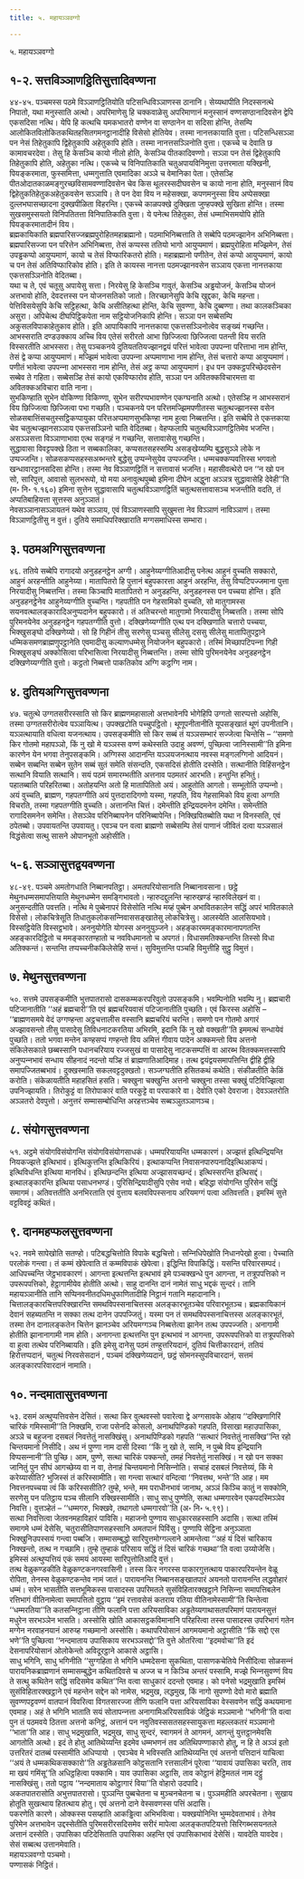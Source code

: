 ```yaml
---
title: ५. महायञ्‍ञवग्गो

---
```

५. महायञ्‍ञवग्गो  


## १-२. सत्तविञ्‍ञाणट्ठितिसुत्तादिवण्णना

४४-४५. पञ्‍चमस्स पठमे विञ्‍ञाणट्ठितियोति पटिसन्धिविञ्‍ञाणस्स ठानानि। सेय्यथापीति निदस्सनत्थे निपातो, यथा मनुस्साति अत्थो। अपरिमाणेसु हि चक्‍कवाळेसु अपरिमाणानं मनुस्सानं वण्णसण्ठानादिवसेन द्वेपि एकसदिसा नत्थि। येपि हि कत्थचि यमकभातरो वण्णेन वा सण्ठानेन वा सदिसा होन्ति, तेसम्पि आलोकितविलोकितकथितहसितगमनट्ठानादीहि विसेसो होतियेव। तस्मा नानत्तकायाति वुत्ता। पटिसन्धिसञ्‍ञा पन नेसं तिहेतुकापि द्विहेतुकापि अहेतुकापि होति। तस्मा नानत्तसञ्‍ञिनोति वुत्ता। एकच्‍चे च देवाति छ कामावचरदेवा। तेसु हि केसञ्‍चि कायो नीलो होति, केसञ्‍चि पीतकादिवण्णो। सञ्‍ञा पन तेसं द्विहेतुकापि तिहेतुकापि होति, अहेतुका नत्थि। एकच्‍चे च विनिपातिकाति चतुअपायविनिमुत्ता उत्तरमाता यक्खिनी, पियङ्करमाता, फुस्समित्ता, धम्मगुत्ताति एवमादिका अञ्‍ञे च वेमानिका पेता। एतेसञ्हि पीतओदातकाळमङ्गुरच्छविसामवण्णादिवसेन चेव किस थूलरस्सदीघवसेन च कायो नाना होति, मनुस्सानं विय द्विहेतुकतिहेतुकअहेतुकवसेन सञ्‍ञापि। ते पन देवा विय न महेसक्खा, कपणमनुस्सा विय अप्पेसक्खा दुल्‍लभघासच्छादना दुक्खपीळिता विहरन्ति। एकच्‍चे काळपक्खे दुक्खिता जुण्हपक्खे सुखिता होन्ति। तस्मा सुखसमुस्सयतो विनिपतितत्ता विनिपातिकाति वुत्ता। ये पनेत्थ तिहेतुका, तेसं धम्माभिसमयोपि होति पियङ्करमातादीनं विय।  
ब्रह्मकायिकाति ब्रह्मपारिसज्‍जब्रह्मपुरोहितमहाब्रह्मानो। पठमाभिनिब्बत्ताति ते सब्बेपि पठमज्झानेन अभिनिब्बत्ता। ब्रह्मपारिसज्‍जा पन परित्तेन अभिनिब्बत्ता, तेसं कप्पस्स ततियो भागो आयुप्पमाणं। ब्रह्मपुरोहिता मज्झिमेन, तेसं उपड्ढकप्पो आयुप्पमाणं, कायो च तेसं विप्फारिकतरो होति। महाब्रह्मानो पणीतेन, तेसं कप्पो आयुप्पमाणं, कायो च पन तेसं अतिविप्फारिकोव होति। इति ते कायस्स नानत्ता पठमज्झानवसेन सञ्‍ञाय एकत्ता नानत्तकाया एकत्तसञ्‍ञिनोति वेदितब्बा।  
यथा च ते, एवं चतूसु अपायेसु सत्ता। निरयेसु हि केसञ्‍चि गावुतं, केसञ्‍चि अड्ढयोजनं, केसञ्‍चि योजनं अत्तभावो होति, देवदत्तस्स पन योजनसतिको जातो। तिरच्छानेसुपि केचि खुद्दका, केचि महन्ता। पेत्तिविसयेसुपि केचि सट्ठिहत्था, केचि असीतिहत्था होन्ति, केचि सुवण्णा, केचि दुब्बण्णा। तथा कालकञ्‍चिका असुरा। अपिचेत्थ दीघपिट्ठिकपेता नाम सट्ठियोजनिकापि होन्ति। सञ्‍ञा पन सब्बेसम्पि अकुसलविपाकाहेतुकाव होति। इति आपायिकापि नानत्तकाया एकत्तसञ्‍ञिनोत्वेव सङ्ख्यं गच्छन्ति।  
आभस्सराति दण्डउक्‍काय अच्‍चि विय एतेसं सरीरतो आभा छिज्‍जित्वा छिज्‍जित्वा पतन्ती विय सरति विस्सरतीति आभस्सरा। तेसु पञ्‍चकनये दुतियततियज्झानद्वयं परित्तं भावेत्वा उपपन्‍ना परित्ताभा नाम होन्ति, तेसं द्वे कप्पा आयुप्पमाणं। मज्झिमं भावेत्वा उपपन्‍ना अप्पमाणाभा नाम होन्ति, तेसं चत्तारो कप्पा आयुप्पमाणं। पणीतं भावेत्वा उपपन्‍ना आभस्सरा नाम होन्ति, तेसं अट्ठ कप्पा आयुप्पमाणं। इध पन उक्‍कट्ठपरिच्छेदवसेन सब्बेव ते गहिता। सब्बेसञ्हि तेसं कायो एकविप्फारोव होति, सञ्‍ञा पन अवितक्‍कविचारमत्ता वा अवितक्‍कअविचारा वाति नाना।  
सुभकिण्हाति सुभेन वोकिण्णा विकिण्णा, सुभेन सरीरप्पभावण्णेन एकग्घनाति अत्थो। एतेसञ्हि न आभस्सरानं विय छिज्‍जित्वा छिज्‍जित्वा पभा गच्छति। पञ्‍चकनये पन परित्तमज्झिमपणीतस्स चतुत्थज्झानस्स वसेन सोळसबात्तिंसचतुस्सट्ठिकप्पायुका परित्तअप्पमाणसुभकिण्हा नाम हुत्वा निब्बत्तन्ति। इति सब्बेपि ते एकत्तकाया चेव चतुत्थज्झानसञ्‍ञाय एकत्तसञ्‍ञिनो चाति वेदितब्बा। वेहप्फलापि चतुत्थविञ्‍ञाणट्ठितिमेव भजन्ति। असञ्‍ञसत्ता विञ्‍ञाणाभावा एत्थ सङ्गहं न गच्छन्ति, सत्तावासेसु गच्छन्ति।  
सुद्धावासा विवट्टपक्खे ठिता न सब्बकालिका, कप्पसतसहस्सम्पि असङ्खेय्यम्पि बुद्धसुञ्‍ञे लोके न उप्पज्‍जन्ति। सोळसकप्पसहस्सअब्भन्तरे बुद्धेसु उप्पन्‍नेसुयेव उप्पज्‍जन्ति। धम्मचक्‍कप्पवत्तिस्स भगवतो खन्धावारट्ठानसदिसा होन्ति। तस्मा नेव विञ्‍ञाणट्ठितिं न सत्तावासं भजन्ति। महासीवत्थेरो पन ‘‘न खो पन सो, सारिपुत्त, आवासो सुलभरूपो, यो मया अनावुत्थपुब्बो इमिना दीघेन अद्धुना अञ्‍ञत्र सुद्धावासेहि देवेही’’ति (म॰ नि॰ १.१६०) इमिना सुत्तेन सुद्धावासापि चतुत्थविञ्‍ञाणट्ठितिं चतुत्थसत्तावासञ्‍च भजन्तीति वदति, तं अप्पतिबाहियत्ता सुत्तस्स अनुञ्‍ञातं।  
नेवसञ्‍ञानासञ्‍ञायतनं यथेव सञ्‍ञाय, एवं विञ्‍ञाणस्सापि सुखुमत्ता नेव विञ्‍ञाणं नाविञ्‍ञाणं। तस्मा विञ्‍ञाणट्ठितीसु न वुत्तं। दुतिये समाधिपरिक्खाराति मग्गसमाधिस्स सम्भारा।  


## ३. पठमअग्गिसुत्तवण्णना

४६. ततिये सब्बेपि रागादयो अनुडहनट्ठेन अग्गी। आहुनेय्यग्गीतिआदीसु पनेत्थ आहुनं वुच्‍चति सक्‍कारो, आहुनं अरहन्तीति आहुनेय्या। मातापितरो हि पुत्तानं बहुपकारत्ता आहुनं अरहन्ति, तेसु विप्पटिपज्‍जमाना पुत्ता निरयादीसु निब्बत्तन्ति। तस्मा किञ्‍चापि मातापितरो न अनुडहन्ति, अनुडहनस्स पन पच्‍चया होन्ति। इति अनुडहनट्ठेनेव आहुनेय्यग्गीति वुच्‍चन्ति। गहपतीति पन गेहसामिको वुच्‍चति, सो मातुगामस्स सयनवत्थालङ्कारादिअनुप्पदानेन बहुपकारो। तं अतिचरन्तो मातुगामो निरयादीसु निब्बत्तति। तस्मा सोपि पुरिमनयेनेव अनुडहनट्ठेन गहपतग्गीति वुत्तो। दक्खिणेय्यग्गीति एत्थ पन दक्खिणाति चत्तारो पच्‍चया, भिक्खुसङ्घो दक्खिणेय्यो। सो हि गिहीनं तीसु सरणेसु पञ्‍चसु सीलेसु दससु सीलेसु मातापितुपट्ठाने धम्मिकसमणब्राह्मणुपट्ठानेति एवमादीसु कल्याणधम्मेसु नियोजनेन बहुपकारो। तस्मिं मिच्छापटिपन्‍ना गिही भिक्खुसङ्घं अक्‍कोसित्वा परिभासित्वा निरयादीसु निब्बत्तन्ति। तस्मा सोपि पुरिमनयेनेव अनुडहनट्ठेन दक्खिणेय्यग्गीति वुत्तो। कट्ठतो निब्बत्तो पाकतिकोव अग्गि कट्ठग्गि नाम।  


## ४. दुतियअग्गिसुत्तवण्णना

४७. चतुत्थे उग्गतसरीरस्साति सो किर ब्राह्मणमहासालो अत्तभावेनपि भोगेहिपि उग्गतो सारप्पत्तो अहोसि, तस्मा उग्गतसरीरोत्वेव पञ्‍ञायित्थ। उपक्खटोति पच्‍चुपट्ठितो। थूणूपनीतानीति यूपसङ्खातं थूणं उपनीतानि। यञ्‍ञत्थायाति वधित्वा यजनत्थाय। उपसङ्कमीति सो किर सब्बं तं यञ्‍ञसम्भारं सज्‍जेत्वा चिन्तेसि – ‘‘समणो किर गोतमो महापञ्‍ञो, किं नु खो मे यञ्‍ञस्स वण्णं कथेस्सति उदाहु अवण्णं, पुच्छित्वा जानिस्सामी’’ति इमिना कारणेन येन भगवा तेनुपसङ्कमि। अग्गिस्स आदानन्ति यञ्‍ञयजनत्थाय नवस्स मङ्गलग्गिनो आदियनं। सब्बेन सब्बन्ति सब्बेन सुतेन सब्बं सुतं समेति संसन्दति, एकसदिसं होतीति दस्सेति। सत्थानीति विहिंसनट्ठेन सत्थानि वियाति सत्थानि। सयं पठमं समारम्भतीति अत्तनाव पठमतरं आरभति। हन्तुन्ति हनितुं।  
पहातब्बाति परिहरितब्बा। अतोहयन्ति अतो हि मातापितितो अयं। आहुतोति आगतो। सम्भूतोति उप्पन्‍नो। अयं वुच्‍चति, ब्राह्मण, गहपतग्गीति अयं पुत्तदारादिगणो यस्मा, गहपति, विय गेहसामिको विय हुत्वा अग्गति विचरति, तस्मा गहपतग्गीति वुच्‍चति। अत्तानन्ति चित्तं। दमेन्तीति इन्द्रियदमनेन दमेन्ति। समेन्तीति रागादिसमनेन समेन्ति। तेसञ्‍ञेव परिनिब्बापनेन परिनिब्बापेन्ति। निक्खिपितब्बोति यथा न विनस्सति, एवं ठपेतब्बो। उपवायतन्ति उपवायतु। एवञ्‍च पन वत्वा ब्राह्मणो सब्बेसम्पि तेसं पाणानं जीवितं दत्वा यञ्‍ञसालं विद्धंसेत्वा सत्थु सासने ओपानभूतो अहोसीति।  


## ५-६. सञ्‍ञासुत्तद्वयवण्णना

४८-४९. पञ्‍चमे अमतोगधाति निब्बानपतिट्ठा। अमतपरियोसानाति निब्बानावसाना। छट्ठे मेथुनधम्मसमापत्तियाति मेथुनधम्मेन समङ्गिभावतो। न्हारुदद्दुलन्ति न्हारुखण्डं न्हारुविलेखनं वा। अनुसन्दतीति पवत्तति। नत्थि मे पुब्बेनापरं विसेसोति नत्थि मय्हं पुब्बेन अभावितकालेन सद्धिं अपरं भावितकाले विसेसो। लोकचित्रेसूति तिधातुकलोकसन्‍निवाससङ्खातेसु लोकचित्रेसु। आलस्येति आलसियभावे। विस्सट्ठियेति विस्सट्ठभावे। अननुयोगेति योगस्स अननुयुञ्‍जने। अहङ्कारममङ्कारमानापगतन्ति अहङ्कारदिट्ठितो च ममङ्कारतण्हातो च नवविधमानतो च अपगतं। विधासमतिक्‍कन्तन्ति तिस्सो विधा अतिक्‍कन्तं। सन्तन्ति तप्पच्‍चनीककिलेसेहि सन्तं। सुविमुत्तन्ति पञ्‍चहि विमुत्तीहि सुट्ठु विमुत्तं।  


## ७. मेथुनसुत्तवण्णना

५०. सत्तमे उपसङ्कमीति भुत्तपातरासो दासकम्मकरपरिवुतो उपसङ्कमि। भवम्पिनोति भवम्पि नु। ब्रह्मचारी पटिजानातीति ‘‘अहं ब्रह्मचारी’’ति एवं ब्रह्मचरियवासं पटिजानातीति पुच्छति। एवं किरस्स अहोसि – ‘‘ब्राह्मणसमये वेदं उग्गण्हन्ता अट्ठचत्तालीस वस्सानि ब्रह्मचरियं चरन्ति। समणो पन गोतमो अगारं अज्झावसन्तो तीसु पासादेसु तिविधनाटकरतिया अभिरमि, इदानि किं नु खो वक्खती’’ति इममत्थं सन्धायेवं पुच्छति। ततो भगवा मन्तेन कण्हसप्पं गण्हन्तो विय अमित्तं गीवाय पादेन अक्‍कमन्तो विय अत्तनो संकिलेसकाले छब्बस्सानि पधानचरियाय रज्‍जसुखं वा पासादेसु नाटकसम्पत्तिं वा आरब्भ वितक्‍कमत्तस्सापि अनुप्पन्‍नभावं सन्धाय सीहनादं नदन्तो यञ्हि तं ब्राह्मणातिआदिमाह। तत्थ द्वयंद्वयसमापत्तिन्ति द्वीहि द्वीहि समापज्‍जितब्बभावं। दुक्खस्माति सकलवट्टदुक्खतो। सञ्‍जग्घतीति हसितकथं कथेति। संकीळतीति केळिं करोति। संकेळायतीति महाहसितं हसति। चक्खुना चक्खुन्ति अत्तनो चक्खुना तस्सा चक्खुं पटिविज्झित्वा उपनिज्झायति। तिरोकुट्टं वा तिरोपाकारं वाति परकुट्टे वा परपाकारे वा। देवोति एको देवराजा। देवञ्‍ञतरोति अञ्‍ञतरो देवपुत्तो। अनुत्तरं सम्मासम्बोधिन्ति अरहत्तञ्‍चेव सब्बञ्‍ञुतञ्‍ञाणञ्‍च।  


## ८. संयोगसुत्तवण्णना

५१. अट्ठमे संयोगविसंयोगन्ति संयोगविसंयोगसाधकं। धम्मपरियायन्ति धम्मकारणं। अज्झत्तं इत्थिन्द्रियन्ति नियकज्झत्ते इत्थिभावं। इत्थिकुत्तन्ति इत्थिकिरियं। इत्थाकप्पन्ति निवासनपारुपनादिइत्थिआकप्पं। इत्थिविधन्ति इत्थिया मानविधं। इत्थिछन्दन्ति इत्थिया अज्झासयच्छन्दं। इत्थिस्सरन्ति इत्थिसद्दं। इत्थालङ्कारन्ति इत्थिया पसाधनभण्डं। पुरिसिन्द्रियादीसुपि एसेव नयो। बहिद्धा संयोगन्ति पुरिसेन सद्धिं समागमं। अतिवत्ततीति अनभिरताति एवं वुत्ताय बलवविपस्सनाय अरियमग्गं पत्वा अतिवत्तति। इमस्मिं सुत्ते वट्टविवट्टं कथितं।  


## ९. दानमहप्फलसुत्तवण्णना

५२. नवमे सापेखोति सतण्हो। पटिबद्धचित्तोति विपाके बद्धचित्तो। सन्‍निधिपेखोति निधानपेखो हुत्वा। पेच्‍चाति परलोकं गन्त्वा। तं कम्मं खेपेत्वाति तं कम्मविपाकं खेपेत्वा। इद्धिन्ति विपाकिद्धिं। यसन्ति परिवारसम्पदं। आधिपच्‍चन्ति जेट्ठभावकारणं। आगन्ता इत्थत्तन्ति इत्थभावं इमे पञ्‍चक्खन्धे पुन आगन्ता, न तत्रूपपत्तिको न उपरूपपत्तिको, हेट्ठागामीयेव होतीति अत्थो। साहु दानन्ति दानं नामेतं साधु भद्दकं सुन्दरं। तानि महायञ्‍ञानीति तानि सप्पिनवनीतदधिमधुफाणितादीहि निट्ठानं गतानि महादानानि। चित्तालङ्कारचित्तपरिक्खारन्ति समथविपस्सनाचित्तस्स अलङ्कारभूतञ्‍चेव परिवारभूतञ्‍च। ब्रह्मकायिकानं देवानं सहब्यतन्ति न सक्‍का तत्थ दानेन उपपज्‍जितुं। यस्मा पन तं समथविपस्सनाचित्तस्स अलङ्कारभूतं, तस्मा तेन दानालङ्कतेन चित्तेन झानञ्‍चेव अरियमग्गञ्‍च निब्बत्तेत्वा झानेन तत्थ उपपज्‍जति। अनागामी होतीति झानानागामी नाम होति। अनागन्ता इत्थत्तन्ति पुन इत्थभावं न आगन्ता, उपरूपपत्तिको वा तत्रूपपत्तिको वा हुत्वा तत्थेव परिनिब्बायति। इति इमेसु दानेसु पठमं तण्हुत्तरियदानं, दुतियं चित्तीकारदानं, ततियं हिरोत्तप्पदानं, चतुत्थं निरवसेसदानं , पञ्‍चमं दक्खिणेय्यदानं, छट्ठं सोमनस्सुपविचारदानं, सत्तमं अलङ्कारपरिवारदानं नामाति।  


## १०. नन्दमातासुत्तवण्णना

५३. दसमं अत्थुप्पत्तिवसेन देसितं। सत्था किर वुत्थवस्सो पवारेत्वा द्वे अग्गसावके ओहाय ‘‘दक्खिणागिरिं चारिकं गमिस्सामी’’ति निक्खमि, राजा पसेनदि कोसलो, अनाथपिण्डिको गहपति, विसाखा महाउपासिका, अञ्‍ञे च बहुजना दसबलं निवत्तेतुं नासक्खिंसु। अनाथपिण्डिको गहपति ‘‘सत्थारं निवत्तेतुं नासक्खि’’न्ति रहो चिन्तयमानो निसीदि। अथ नं पुण्णा नाम दासी दिस्वा ‘‘किं नु खो ते, सामि, न पुब्बे विय इन्द्रियानि विप्पसन्‍नानी’’ति पुच्छि। आम, पुण्णे, सत्था चारिकं पक्‍कन्तो, तमहं निवत्तेतुं नासक्खिं। न खो पन सक्‍का जानितुं पुन सीघं आगच्छेय्य वा न वा, तेनाहं चिन्तयमानो निसिन्‍नोति। सचाहं दसबलं निवत्तेय्यं, किं मे करेय्यासीति? भुजिस्सं तं करिस्सामीति। सा गन्त्वा सत्थारं वन्दित्वा ‘‘निवत्तथ, भन्ते’’ति आह। मम निवत्तनपच्‍चया त्वं किं करिस्ससीति? तुम्हे, भन्ते, मम पराधीनभावं जानाथ, अञ्‍ञं किञ्‍चि कातुं न सक्‍कोमि, सरणेसु पन पतिट्ठाय पञ्‍च सीलानि रक्खिस्सामीति। साधु साधु पुण्णेति, सत्था धम्मगारवेन एकपदस्मिञ्‍ञेव निवत्ति। वुत्तञ्हेतं – ‘‘धम्मगरु, भिक्खवे, तथागतो धम्मगारवो’’ति (अ॰ नि॰ ५.९९)।  
सत्था निवत्तित्वा जेतवनमहाविहारं पाविसि। महाजनो पुण्णाय साधुकारसहस्सानि अदासि। सत्था तस्मिं समागमे धम्मं देसेसि, चतुरासीतिपाणसहस्सानि अमतपानं पिविंसु। पुण्णापि सेट्ठिना अनुञ्‍ञाता भिक्खुनिउपस्सयं गन्त्वा पब्बजि। सम्मासम्बुद्धो सारिपुत्तमोग्गल्‍लाने आमन्तेत्वा ‘‘अहं यं दिसं चारिकाय निक्खन्तो, तत्थ न गच्छामि। तुम्हे तुम्हाकं परिसाय सद्धिं तं दिसं चारिकं गच्छथा’’ति वत्वा उय्योजेसि। इमिस्सं अत्थुप्पत्तियं एकं समयं आयस्मा सारिपुत्तोतिआदि वुत्तं।  
तत्थ वेळुकण्डकीति वेळुकण्टकनगरवासिनी। तस्स किर नगरस्स पाकारगुत्तत्थाय पाकारपरियन्तेन वेळू रोपिता, तेनस्स वेळुकण्टकन्तेव नामं जातं। पारायनन्ति निब्बानसङ्खातपारं अयनतो पारायनन्ति लद्धवोहारं धम्मं। सरेन भासतीति सत्तभूमिकस्स पासादस्स उपरिमतले सुसंविहितारक्खट्ठाने निसिन्‍ना समापत्तिबलेन रत्तिभागं वीतिनामेत्वा समापत्तितो वुट्ठाय ‘‘इमं रत्तावसेसं कतराय रतिया वीतिनामेस्सामी’’ति चिन्तेत्वा ‘‘धम्मरतिया’’ति कतसन्‍निट्ठाना तीणि फलानि पत्ता अरियसाविका अड्ढतेय्यगाथासतपरिमाणं पारायनसुत्तं मधुरेन सरभञ्‍ञेन भासति। अस्सोसि खोति आकासट्ठकविमानानि परिहरित्वा तस्स पासादस्स उपरिभागं गतेन मग्गेन नरवाहनयानं आरुय्ह गच्छमानो अस्सोसि। कथापरियोसानं आगमयमानो अट्ठासीति ‘‘किं सद्दो एस भणे’’ति पुच्छित्वा ‘‘नन्दमाताय उपासिकाय सरभञ्‍ञसद्दो’’ति वुत्ते ओतरित्वा ‘‘इदमवोचा’’ति इदं देसनापरियोसानं ओलोकेन्तो अविदूरट्ठाने आकासे अट्ठासि।  
साधु भगिनि, साधु भगिनीति ‘‘सुग्गहिता ते भगिनि धम्मदेसना सुकथिता, पासाणकचेतिये निसीदित्वा सोळसन्‍नं पारायनिकब्राह्मणानं सम्मासम्बुद्धेन कथितदिवसे च अज्‍ज च न किञ्‍चि अन्तरं पस्सामि, मज्झे भिन्‍नसुवण्णं विय ते सत्थु कथितेन सद्धिं सदिसमेव कथित’’न्ति वत्वा साधुकारं ददन्तो एवमाह। को पनेसो भद्रमुखाति इमस्मिं सुसंविहितारक्खट्ठाने एवं महन्तेन सद्देन को नामेस, भद्रमुख, लद्धमुख, किं नागो सुपण्णो देवो मारो ब्रह्माति सुवण्णपट्टवण्णं वातपानं विवरित्वा विगतसारज्‍जा तीणि फलानि पत्ता अरियसाविका वेस्सवणेन सद्धिं कथयमाना एवमाह। अहं ते भगिनि भाताति सयं सोतापन्‍नत्ता अनागामिअरियसाविकं जेट्ठिकं मञ्‍ञमानो ‘‘भगिनी’’ति वत्वा पुन तं पठमवये ठितत्ता अत्तनो कनिट्ठं, अत्तानं पन नवुतिवस्ससतसहस्सायुकत्ता महल्‍लकतरं मञ्‍ञमानो ‘‘भाता’’ति आह। साधु भद्रमुखाति, भद्रमुख, साधु सुन्दरं, स्वागमनं ते आगमनं, आगन्तुं युत्तट्ठानमेवसि आगतोति अत्थो। इदं ते होतु आतिथेय्यन्ति इदमेव धम्मभणनं तव अतिथिपण्णाकारो होतु, न हि ते अञ्‍ञं इतो उत्तरितरं दातब्बं पस्सामीति अधिप्पायो । एवञ्‍चेव मे भविस्सति आतिथेय्यन्ति एवं अत्तनो पत्तिदानं याचित्वा ‘‘अयं ते धम्मकथिकसक्‍कारो’’ति अड्ढतेळसानि कोट्ठसतानि रत्तसालीनं पूरेत्वा ‘‘यावायं उपासिका चरति, ताव मा खयं गमिंसू’’ति अधिट्ठहित्वा पक्‍कामि। याव उपासिका अट्ठासि, ताव कोट्ठानं हेट्ठिमतलं नाम दट्ठुं नासक्खिंसु। ततो पट्ठाय ‘‘नन्दमाताय कोट्ठागारं विया’’ति वोहारो उदपादि।  
अकतपातरासोति अभुत्तपातरासो। पुञ्‍ञन्ति पुब्बचेतना च मुञ्‍चनचेतना च। पुञ्‍ञमहीति अपरचेतना। सुखाय होतूति सुखत्थाय हितत्थाय होतु। एवं अत्तनो दाने वेस्सवणस्स पत्तिं अदासि।  
पकरणेति कारणे। ओक्‍कस्स पसय्हाति आकड्ढित्वा अभिभवित्वा। यक्खयोनिन्ति भुम्मदेवताभावं। तेनेव पुरिमेन अत्तभावेन उद्दस्सेतीति पुरिमसरीरसदिसमेव सरीरं मापेत्वा अलङ्कतपटियत्तो सिरिगब्भसयनतले अत्तानं दस्सेति। उपासिका पटिदेसिताति उपासिका अहन्ति एवं उपासिकाभावं देसेसिं। यावदेति यावदेव। सेसं सब्बत्थ उत्तानमेवाति।  
महायञ्‍ञवग्गो पञ्‍चमो।  
पण्णासकं निट्ठितं।  